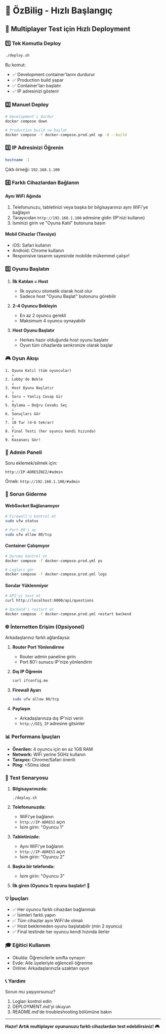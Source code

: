 # 🚀 ÖzBilig - Hızlı Başlangıç

## 📱 Multiplayer Test için Hızlı Deployment

### 1️⃣ Tek Komutla Deploy

```bash
./deploy.sh
```

Bu komut:
- ✅ Development container'larını durdurur
- ✅ Production build yapar
- ✅ Container'ları başlatır
- ✅ IP adresinizi gösterir

### 2️⃣ Manuel Deploy

```bash
# Development'ı durdur
docker compose down

# Production build ve başlat
docker compose -f docker-compose.prod.yml up -d --build
```

### 3️⃣ IP Adresinizi Öğrenin

```bash
hostname -I
```

Çıktı örneği: `192.168.1.100`

### 4️⃣ Farklı Cihazlardan Bağlanın

#### Aynı WiFi Ağında
1. Telefonunuzu, tabletinizi veya başka bir bilgisayarınızı aynı WiFi'ye bağlayın
2. Tarayıcıdan `http://192.168.1.100` adresine gidin (IP'nizi kullanın)
3. İsminizi girin ve "Oyuna Katıl" butonuna basın

#### Mobil Cihazlar (Tavsiye)
- iOS: Safari kullanın
- Android: Chrome kullanın
- Responsive tasarım sayesinde mobilde mükemmel çalışır!

### 5️⃣ Oyunu Başlatın

1. **İlk Katılan = Host**
   - İlk oyuncu otomatik olarak host olur
   - Sadece host "Oyunu Başlat" butonunu görebilir

2. **2-4 Oyuncu Bekleyin**
   - En az 2 oyuncu gerekli
   - Maksimum 4 oyuncu oynayabilir

3. **Host Oyunu Başlatır**
   - Herkes hazır olduğunda host oyunu başlatır
   - Oyun tüm cihazlarda senkronize olarak başlar

### 🎮 Oyun Akışı

```
1. Oyuna Katıl (tüm oyuncular) 
   ↓
2. Lobby'de Bekle
   ↓
3. Host Oyunu Başlatır
   ↓
4. Soru → Yanlış Cevap Gir
   ↓
5. Oylama → Doğru Cevabı Seç
   ↓
6. Sonuçları Gör
   ↓
7. 10 Tur (4-6 tekrar)
   ↓
8. Final Testi (her oyuncu kendi hızında)
   ↓
9. Kazananı Gör!
```

### 🔧 Admin Paneli

Soru eklemek/silmek için:

```
http://IP-ADRESINIZ/#admin
```

Örnek: `http://192.168.1.100/#admin`

### 🐛 Sorun Giderme

#### WebSocket Bağlanamıyor
```bash
# Firewall'u kontrol et
sudo ufw status

# Port 80'i aç
sudo ufw allow 80/tcp
```

#### Container Çalışmıyor
```bash
# Durumu kontrol et
docker compose -f docker-compose.prod.yml ps

# Logları gör
docker compose -f docker-compose.prod.yml logs
```

#### Sorular Yüklenmiyor
```bash
# API'yi test et
curl http://localhost:8000/api/questions

# Backend'i restart et
docker compose -f docker-compose.prod.yml restart backend
```

### 🌐 İnternetten Erişim (Opsiyonel)

Arkadaşlarınız farklı ağlardaysa:

1. **Router Port Yönlendirme**
   - Router admin paneline girin
   - Port 80'i sunucu IP'nize yönlendirin

2. **Dış IP Öğrenin**
   ```bash
   curl ifconfig.me
   ```

3. **Firewall Ayarı**
   ```bash
   sudo ufw allow 80/tcp
   ```

4. **Paylaşın**
   - Arkadaşlarınıza dış IP'nizi verin
   - `http://DIŞ_IP` adresine gitsinler

### 📊 Performans İpuçları

- **Önerilen:** 4 oyuncu için en az 1GB RAM
- **Network:** WiFi yerine 5GHz kullanın
- **Tarayıcı:** Chrome/Safari önerili
- **Ping:** <50ms ideal

### 🎯 Test Senaryosu

1. **Bilgisayarınızda:**
   ```bash
   ./deploy.sh
   ```

2. **Telefonunuzda:**
   - WiFi'ye bağlanın
   - `http://IP-ADRESI` açın
   - İsim girin: "Oyuncu 1"

3. **Tabletinizde:**
   - Aynı WiFi'ye bağlanın
   - `http://IP-ADRESI` açın
   - İsim girin: "Oyuncu 2"

4. **Başka bir telefonda:**
   - İsim girin: "Oyuncu 3"

5. **İlk giren (Oyuncu 1) oyunu başlatır!** 🚀

### 💡 İpuçları

- ✅ Her oyuncu farklı cihazdan bağlanmalı
- ✅ İsimleri farklı yapın
- ✅ Tüm cihazlar aynı WiFi'de olmalı
- ✅ Host beklemeden oyunu başlatabilir (min 2 oyuncu)
- ✅ Final testinde her oyuncu kendi hızında ilerler

### 🎓 Eğitici Kullanım

- Okulda: Öğrencilerle sınıfta oynayın
- Evde: Aile üyeleriyle eğlenceli öğrenme
- Online: Arkadaşlarınızla uzaktan oyun

### 📞 Yardım

Sorun mu yaşıyorsunuz?
1. Logları kontrol edin
2. DEPLOYMENT.md'yi okuyun
3. README.md'de troubleshooting bölümüne bakın

---

**Hazır! Artık multiplayer oyununuzu farklı cihazlardan test edebilirsiniz! 🎮**

